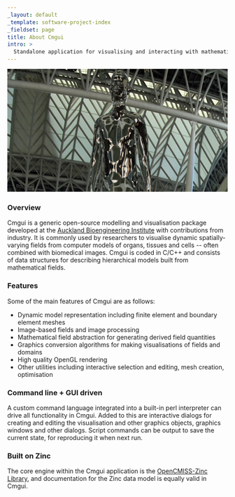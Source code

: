 ```yaml
---
_layout: default
_template: software-project-index
_fieldset: page
title: About Cmgui
intro: >
  Standalone application for visualising and interacting with mathematical field models.
---
```


<img src="/assets/img/software/cmgui/680x280/arbitrary-shaders.jpg" alt="Arbitrary shaders: using GLSL shaders to create reflective effect on material." width="680" height="280" />

### Overview

Cmgui is a generic open-source modelling and visualisation package developed at the [Auckland Bioengineering Institute](http://abi.auckland.ac.nz) with contributions from industry. It is commonly used by researchers to visualise dynamic spatially-varying fields from computer models of organs, tissues and cells -- often combined with biomedical images. Cmgui is coded in C/C++ and consists of data structures for describing hierarchical models built from mathematical fields.

### Features

Some of the main features of Cmgui are as follows:

- Dynamic model representation including finite element and boundary element meshes
- Image-based fields and image processing
- Mathematical field abstraction for generating derived field quantities
- Graphics conversion algorithms for making visualisations of fields and domains
- High quality OpenGL rendering
- Other utilities including interactive selection and editing, mesh creation, optimisation

### Command line + GUI driven

A custom command language integrated into a built-in perl interpreter can drive all functionality in Cmgui. Added to this are interactive dialogs for creating and editing the visualisation and other graphics objects, graphics windows and other dialogs. Script commands can be output to save the current state, for reproducing it when next run.

### Built on Zinc

The core engine within the Cmgui application is the [OpenCMISS-Zinc Library](/software/opencmiss/zinc), and documentation for the Zinc data model is equally valid in Cmgui.
